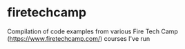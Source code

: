 # firetechcamp
Compilation of code examples from various Fire Tech Camp (https://www.firetechcamp.com/) courses I've run
